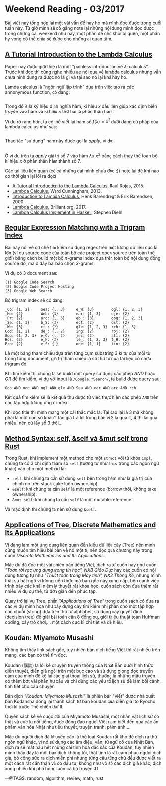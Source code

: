 # Weekend Reading - 03/2017

Bài viết này tổng hợp lại một vài vấn đề hay ho mà mình đọc được trong cuối tuần này. Từ giờ mình sẽ cố gắng note lại những nội dung mình đọc được trong những cái weekend như này, một phần để cho khỏi bị quên, một phần hy vọng có thể chia sẽ được cho những ai quan tâm.

## [A Tutorial Introduction to the Lambda Calculus](https://arxiv.org/abs/1503.09060)

Paper này được giới thiệu là một "painless introduction về $\lambda$-calculus". Trước khi đọc thì cũng nghe nhiều ae nói qua về lambda calculus nhưng vẫn chưa hình dung ra được nó là gì và tại sao nó lại khá hay ho.

Lamda calculus là "ngôn ngữ lập trình" dựa trên việc tạo ra các annonymous function, có dạng:

<math>
\lambda x.x
</math>

Trong đó $\lambda$ là ký hiệu định nghĩa hàm, kí hiệu $x$ đầu tiên giúp xác định biến truyền vào hàm và kí hiệu $x$ thứ hai là phần thân hàm.

Ví dụ rõ ràng hơn, ta có thể viết lại hàm số $f(x) = x^2$ dưới dạng cú pháp của lambda calculus như sau:

<math>
f = \lambda x.x^2
</math>

Thao tác "sử dụng" hàm này được gọi là _apply_, ví dụ:

<math>
f(7) = (\lambda x.x^2) 7 = 7^2 = 49
</math>

Ở ví dụ trên ta _apply_ giá trị số 7 vào hàm $\lambda x.x^2$ bằng cách thay thế toàn bộ kí hiệu $x$ ở phần thân hàm thành số 7.

Các tài liệu liên quan (có cả những cái mình chưa đọc :)) note lại để khi nào có thời gian lại lôi ra đọc)

- [A Tutorial Introduction to the Lambda Calculus](https://arxiv.org/abs/1503.09060), Raul Rojas, 2015.
- [Lambda Calculus](http://wiki.c2.com/?LambdaCalculus), Ward Cunningham, 2013.
- [Introduction to Lambda Calculus](http://www.cse.chalmers.se/research/group/logic/TypesSS05/Extra/geuvers.pdf), Henk Barendregt & Erik Barendsen, 2000.
- [Lambda Calculus](https://brilliant.org/wiki/lambda-calculus/), Brilliant.org, 2017.
- [Lambda Calculus Implement in Haskell](http://dev.stephendiehl.com/fun/lambda_calculus.html), Stephen Diehl

## [Regular Expression Matching with a Trigram Index](https://swtch.com/~rsc/regexp/regexp4.html)

Bài này nói về cơ chế tìm kiếm sử dụng regex trên một lương dữ liệu cực kì lớn (ví dụ source code của toàn bộ các project open source trên toàn thế giới) bằng cách build một bộ _n_-grams index dựa trên toàn bộ nội dung đống source đó, mà ở đây bài báo chọn _3_-grams.

Ví dụ có 3 document sau:

```
(1) Google Code Search
(2) Google Code Project Hosting
(3) Google Web Search
```

Bộ trigram index sẽ có dạng:

```
_Co: {1, 2}     Sea: {1, 3}     e_W: {3}        ogl: {1, 2, 3}
_Ho: {2}        Web: {3}        ear: {1, 3}     oje: {2}
_Pr: {2}        arc: {1, 3}     eb_: {3}        oog: {1, 2, 3}
_Se: {1, 3}     b_S: {3}        ect: {2}        ost: {2}
_We: {3}        ct_: {2}        gle: {1, 2, 3}  rch: {1, 3}
Cod: {1, 2}     de_: {1, 2}     ing: {2}        roj: {2}
Goo: {1, 2, 3}  e_C: {1, 2}     jec: {2}        sti: {2}
Hos: {2}        e_P: {2}        le_: {1, 2, 3}  t_H: {2}
Pro: {2}        e_S: {1}        ode: {1, 1}     tin: {2}
```

Là một bảng tham chiếu dựa trên từng cụm substring 3 kí tự của mỗi từ trong từng document, giá trị tham chiếu là số thứ tự của tài liệu có chứa trigram đó.

Khi tìm kiếm thì chúng ta sẽ build một query sử dụng các phép _AND_ hoặc _OR_ để tìm kiếm, ví dụ với input là `/Google.*Search/`, ta build được query sau:

```
Goo AND oog AND ogl AND gle AND Sea AND ear AND arc AND rch
```

Kết quả tìm kiếm sẽ là kết quả thu được từ việc thực hiện các phép `AND` trên các tập hợp tương ứng ở index.

Khi đọc title thì mình mang một cái thắc mắc là: Tại sao lại là 3 mà không phải là một con số khác? Tác giả trả lời trong bài: vì 2 là quá ít, 4 thì lại quá nhiều, nên cứ lấy số 3 thôi...

## [Method Syntax: self, &self và &mut self trong Rust](https://doc.rust-lang.org/book/method-syntax.html)

Trong Rust, khi implement một method cho một `struct` với từ khóa `impl`, chúng ta có 3 chỉ định tham số `self` (tương tự như `this` trong các ngôn ngữ khác) vào cho một method là: 

- `self`: khi chúng ta cần sử dụng `self` bên trong hàm như là giá trị của chính nó trên stack (take luôn ownership).
- `&self`: khi chúng ta cần `self` là một reference (borrow thôi, không take ownership).
- `&mut self`: khi chúng ta cần `self` là một mutable reference.

Và mặc định thì chúng ta nên sử dụng `&self`.

## [Applications of Tree, Discrete Mathematics and Its Applications](https://www.amazon.com/Discrete-Mathematics-Its-Applications-Seventh/dp/0073383090/ref=pd_sbs_14_t_0?_encoding=UTF8&psc=1&refRID=1TCGJV0XWWWJ9QSHSNNH)

Vì đang làm một ứng dụng liên quan đến kiểu dữ liệu cây (Tree) nên mình cũng muốn tìm hiểu bài bản về nó một tí, nên đọc qua chương này trong cuốn _Discrete Mathematics and Its Applications_.

Mặc dù đã đọc một vài phiên bản tiếng Việt, dịch ra từ cuốn này như cuốn _"Toán rời rạc ứng dụng trong tin học", NXB Giáo Dục_ hay các cuốn có nội dung tương tự như _"Thuật toán trong Máy tính", NXB Thống Kê_, nhưng mình thật sự bất ngờ vì lượng kiến thức mà bản gốc này cung cấp, bên cạnh việc trình bày các khái niệm lý thuyết rất khoa học, cuốn sách còn đưa thêm rất nhiều ví dụ cụ thể, từ đơn giản đến phức tạp. 

Quay trở lại vụ Tree, phần _"Applications of Tree"_ trong cuốn sách có đưa ra các ví dụ minh họa như xây dựng cây tìm kiếm nhị phân cho một tập hợp các chuỗi (string) dựa trên thứ tự alphabet, sử dụng cây quyết định (decision tree) để giải bài toán cân 8 đồng xu, giới thiệu thuật toán Huffman coding, cây trò chơi,... một cách cực kì chi tiết và dễ hiểu.

## Koudan: Miyamoto Musashi

Không tìm thấy link sách gốc, tuy nhiên bản dịch tiếng Việt thì rất nhiều trên mạng, các bạn có thể tìm đọc. 

Koudan (講談) là lối kể chuyện truyền thống của Nhật Bản dưới hình thức diễn thuyết, diễn giả ngồi trên một bục cao và sử dụng giọng đọc truyền cảm của mình để kể lại các giai thoại lịch sử, thường là những mẫu truyện có thêm bớt vài phần hư cấu và chỉ dùng các yếu tố lịch sử để làm bối cảnh, tình tiết cho câu chuyện.

Bản dịch _"Koudan: Miyamoto Musashi"_ là phiên bản "viết" được nhà xuất bản Kodansha đóng lại thành sách từ bản koudan của diễn giả Ito Ryocho thời kì trước Thế chiến thứ II.

Quyển sách kể về cuộc đời của Miyamoto Musashi, một nhân vật lịch sử có thật và cực kì nổi tiếng, được đông đảo người Việt nam biết đến qua các ấn phẩm văn hóa Nhật như tiểu thuyết, truyện tranh, phim ảnh,... 

Mặc dù người dịch đã khuyến cáo là thể loại Koudan rất khó để dịch ra thứ ngôn ngữ khác, vì nó sử dụng các âm điệu, vần, từ ngữ cổ của Nhật Bản, dịch ra sẽ mất hầu hết những cái tinh hoa đặc sắc của Koudan, tuy nhiên mình thấy đây là một bản dịch không tồi, thật tình là rất cảm phục người dịch giả, bỏ công sức ra dịch miễn phí nhưng từng câu từng chữ đều được viết ra một cách rất cẩn thận và có đầu tư, không như vô số các dịch giả khác, dịch xong nhiều khi phá hỏng luôn cả bộ truyện :D 

--@TAGS: random, algorithm, review, math, rust
